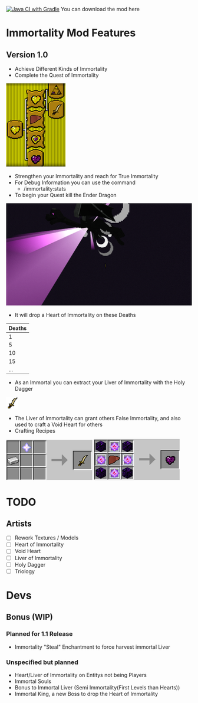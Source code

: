 [![Java CI with Gradle](https://github.com/Hempflingclub/Immortality-Fabric/actions/workflows/gradle.yml/badge.svg)](https://github.com/Hempflingclub/Immortality-Fabric/actions/workflows/gradle.yml)
You can download the mod here
# Immortality  Mod Features
## Version 1.0
- Achieve Different Kinds of Immortality
- Complete the Quest of Immortality

![](https://github.com/Hempflingclub/Immortality-Fabric/blob/master/.github/readme/Quest_of_Immortality.png?raw=true)
- Strengthen your Immortality and reach for True Immortality
- For Debug Information you can use the command
  - /immortality:stats 
- To begin your Quest kill the Ender Dragon

![](https://github.com/Hempflingclub/Immortality-Fabric/blob/master/.github/readme/Killing_EnderDragon.png?raw=true)
  - It will drop a Heart of Immortality on these Deaths

| Deaths |
|--------|
| 1      |
| 5      |
| 10     |
| 15     |
| ...    |
- As an Immortal you can extract your Liver of Immortality with the Holy Dagger

![](https://github.com/Hempflingclub/Immortality-Fabric/blob/master/src/main/resources/assets/immortality/textures/item/holy_dagger.png?raw=true)
- The Liver of Immortality can grant others False Immortality, and also used to craft a Void Heart for others
- Crafting Recipes

![Holy Dagger](https://github.com/Hempflingclub/Immortality-Fabric/blob/master/.github/readme/Recipe_Holy_Dagger.png?raw=true)
![Void Heart](https://github.com/Hempflingclub/Immortality-Fabric/blob/master/.github/readme/Recipe_Void_Heart.png?raw=true)
# TODO

## Artists
- [ ] Rework Textures / Models
- [ ] Heart of Immortality
- [ ] Void Heart
- [ ] Liver of Immortality
- [ ] Holy Dagger
- [ ] Triology

# Devs

## Bonus (WIP)
### Planned for 1.1 Release
- Immortality "Steal" Enchantment to force harvest immortal Liver
### Unspecified but planned
- Heart/Liver of Immortality on Entitys not being Players
- Immortal Souls
- Bonus to Immortal Liver (Semi Immortality(First Levels than Hearts))
- Immortal King, a new Boss to drop the Heart of Immortality
